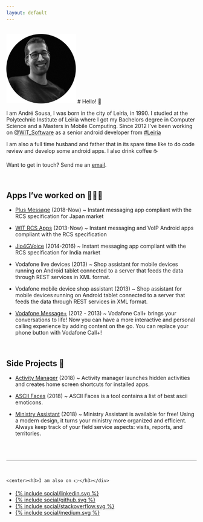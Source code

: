 ```yaml
---
layout: default
---
```


<br/>

<img width="184" height="184" src="/images/me.png">
# Hello! 👋

I am André Sousa, I was born in the city of Leiria, in 1990. I studied at the Polytechnic Institute of Leiria where I got my Bachelors degree in Computer Science and a Masters in Mobile Computing. Since 2012 I’ve been working on [<span class="blue">@WIT_Software</span>](https://www.google.com/url?q=https%3A%2F%2Ftwitter.com%2FWIT_Software&sa=D&sntz=1&usg=AFQjCNGvrLh_7lGUHtOvTw5r1g4arrodRw) as a senior android developer from [<span class="blue">#Leiria</span>](https://www.google.com/maps/place/Leiria/)

I am also a full time husband and father that in its spare time like to do code review and develop some android apps.
I also drink coffee ☕️

Want to get in touch? Send me an [<span class="blue">email</span>](mailto:andrefrsousa@icloud.com).

<br/>

## Apps I’ve worked on 👨🏻‍💻

- [<span class="blue">Plus Message</span>](https://play.google.com/store/apps/details?id=jp.softbank.mb.plusmessage) (2018-Now) ~ Instant messaging app compliant with the RCS specification for Japan market

- [<span class="blue">WIT RCS Apps</span>](https://www.wit-software.com/products/rcs-suite/) (2013-Now) ~ Instant messaging and VoIP Android apps compliant with the RCS specification

- [<span class="blue">Jio4GVoice</span>](https://play.google.com/store/apps/details?id=com.jio.join) (2014-2016) ~ Instant messaging app compliant with the RCS specification for India market

- Vodafone live devices (2013) ~ Shop assistant for mobile devices running on Android tablet connected to a server that feeds the data through REST services in XML format.

- Vodafone mobile device shop assistant (2013) ~ Shop assistant for mobile devices running on Android tablet connected to a server that feeds the data through REST services in XML format.

- [<span class="blue">Vodafone Message+</span>](https://play.google.com/store/apps/details?id=com.vodafone.messaging) (2012 - 2013) ~ Vodafone Call+ brings your conversations to life! Now you can have a more interactive and personal calling experience by adding content on the go. You can replace your phone button with Vodafone Call+!

<br/>

## Side Projects 💪

- [<span class="blue">Activity Manager</span>](https://play.google.com/store/apps/details?id=com.andrefrsousa.tools.activitymanager) (2018) ~ Activity manager launches hidden activities and creates home screen shortcuts for installed apps.

- [<span class="blue">ASCII Faces</span>](https://play.google.com/store/apps/details?id=com.andrefrsousa.tools.ascii) (2018) ~ ASCII Faces is a tool contains a list of best ascii emoticons.

- [<span class="blue">Ministry Assistant</span>](https://play.google.com/store/apps/details?id=com.andrefrsousa.tools.ministrypad) (2018) ~ Ministry Assistant is available for free! Using a modern design, it turns your ministry more organized and efficient. Always keep track of your field service aspects: visits, reports, and territories.


<br/>
<br/>

<hr />

<br/>

<div class="sharebuttons">
  

    <center><h3>I am also on 👉</h3></div>

<div class="sharebuttonstable">

  <ul>
    <li class="linkedin">
      <a href="https://www.linkedin.com/in/andrefrsousa/">
        {% include social/linkedin.svg %}
      </a>
    </li>
    <li class="gitlab">
      <a href="https://github.com/andrefrsousa">
        {% include social/github.svg %}
      </a>
    </li>
    <li class="stackoverflow">
      <a href="https://stackoverflow.com/users/1574250/andré-sousa">
        {% include social/stackoverflow.svg %}
      </a>
    </li>
    <li class="medium">
      <a href="https://medium.com/@andrefrsousa">
        {% include social/medium.svg %}
      </a>
    </li>
  </ul>
</div>
</div>
                        
